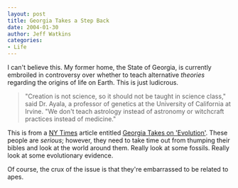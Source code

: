 ```yaml
---
layout: post
title: Georgia Takes a Step Back
date: 2004-01-30
author: Jeff Watkins
categories:
- Life
---
```


<p>I can't believe this. My former home, the State of Georgia, is
currently embroiled in controversy over whether to teach alternative
<i>theories</i> regarding the origins of life on Earth. This is just
ludicrous.</p>
<blockquote
cite="http://www.nytimes.com/2004/01/30/education/30GEOR.html">
	<p>"Creation is not science, so it should not be taught in science
	class," said Dr. Ayala, a professor of genetics at the University
	of California at Irvine. "We don't teach astrology instead of
	astronomy or witchcraft practices instead of medicine."</p>
</blockquote>
<p>This is from a <a href="http://www.nytimes.com/">NY Times</a>
article entitled <a
href="http://www.nytimes.com/2004/01/30/education/30GEOR.html">Georgia
Takes on 'Evolution'</a>. These people are <i>serious</i>; however,
they need to take time out from thumping their bibles and look at the
world around them. Really look at some fossils. Really look at some
evolutionary evidence.</p>
<p>Of course, the crux of the issue is that they're embarrassed to be
related to apes.</p>